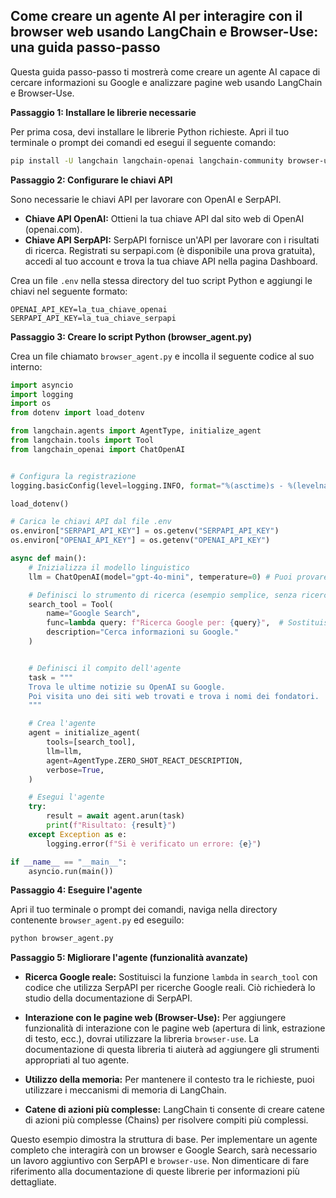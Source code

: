 ## Come creare un agente AI per interagire con il browser web usando LangChain e Browser-Use: una guida passo-passo

Questa guida passo-passo ti mostrerà come creare un agente AI capace di cercare informazioni su Google e analizzare pagine web usando LangChain e Browser-Use.

**Passaggio 1: Installare le librerie necessarie**

Per prima cosa, devi installare le librerie Python richieste. Apri il tuo terminale o prompt dei comandi ed esegui il seguente comando:

```bash
pip install -U langchain langchain-openai langchain-community browser-use python-dotenv serpapi google-search-results numexpr
```

**Passaggio 2: Configurare le chiavi API**

Sono necessarie le chiavi API per lavorare con OpenAI e SerpAPI.

*   **Chiave API OpenAI:** Ottieni la tua chiave API dal sito web di OpenAI (openai.com).
*   **Chiave API SerpAPI:** SerpAPI fornisce un'API per lavorare con i risultati di ricerca. Registrati su serpapi.com (è disponibile una prova gratuita), accedi al tuo account e trova la tua chiave API nella pagina Dashboard.

Crea un file `.env` nella stessa directory del tuo script Python e aggiungi le chiavi nel seguente formato:

```
OPENAI_API_KEY=la_tua_chiave_openai
SERPAPI_API_KEY=la_tua_chiave_serpapi
```

**Passaggio 3: Creare lo script Python (browser_agent.py)**

Crea un file chiamato `browser_agent.py` e incolla il seguente codice al suo interno:

```python
import asyncio
import logging
import os
from dotenv import load_dotenv

from langchain.agents import AgentType, initialize_agent
from langchain.tools import Tool
from langchain_openai import ChatOpenAI


# Configura la registrazione
logging.basicConfig(level=logging.INFO, format="%(asctime)s - %(levelname)s - %(message)s")

load_dotenv()

# Carica le chiavi API dal file .env
os.environ["SERPAPI_API_KEY"] = os.getenv("SERPAPI_API_KEY")
os.environ["OPENAI_API_KEY"] = os.getenv("OPENAI_API_KEY")

async def main():
    # Inizializza il modello linguistico
    llm = ChatOpenAI(model="gpt-4o-mini", temperature=0) # Puoi provare altri modelli

    # Definisci lo strumento di ricerca (esempio semplice, senza ricerca Google effettiva)
    search_tool = Tool(
        name="Google Search",
        func=lambda query: f"Ricerca Google per: {query}",  # Sostituisci con la ricerca SerpAPI effettiva se necessario
        description="Cerca informazioni su Google."
    )


    # Definisci il compito dell'agente
    task = """
    Trova le ultime notizie su OpenAI su Google.
    Poi visita uno dei siti web trovati e trova i nomi dei fondatori.
    """

    # Crea l'agente
    agent = initialize_agent(
        tools=[search_tool],
        llm=llm,
        agent=AgentType.ZERO_SHOT_REACT_DESCRIPTION,
        verbose=True,
    )

    # Esegui l'agente
    try:
        result = await agent.arun(task)
        print(f"Risultato: {result}")
    except Exception as e:
        logging.error(f"Si è verificato un errore: {e}")

if __name__ == "__main__":
    asyncio.run(main())
```

**Passaggio 4: Eseguire l'agente**

Apri il tuo terminale o prompt dei comandi, naviga nella directory contenente `browser_agent.py` ed eseguilo:

```bash
python browser_agent.py
```

**Passaggio 5: Migliorare l'agente (funzionalità avanzate)**

*   **Ricerca Google reale:** Sostituisci la funzione `lambda` in `search_tool` con codice che utilizza SerpAPI per ricerche Google reali. Ciò richiederà lo studio della documentazione di SerpAPI.

*   **Interazione con le pagine web (Browser-Use):** Per aggiungere funzionalità di interazione con le pagine web (apertura di link, estrazione di testo, ecc.), dovrai utilizzare la libreria `browser-use`. La documentazione di questa libreria ti aiuterà ad aggiungere gli strumenti appropriati al tuo agente.

*   **Utilizzo della memoria:** Per mantenere il contesto tra le richieste, puoi utilizzare i meccanismi di memoria di LangChain.

*   **Catene di azioni più complesse:** LangChain ti consente di creare catene di azioni più complesse (Chains) per risolvere compiti più complessi.


Questo esempio dimostra la struttura di base. Per implementare un agente completo che interagirà con un browser e Google Search, sarà necessario un lavoro aggiuntivo con SerpAPI e `browser-use`. Non dimenticare di fare riferimento alla documentazione di queste librerie per informazioni più dettagliate.
